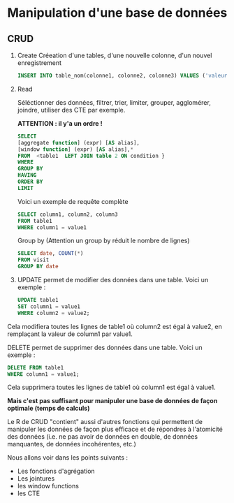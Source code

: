 # Manipulation d'une base de données

## CRUD

1. Create
   Créeation d'une tables, d'une nouvelle colonne, d'un nouvel enregistrement
   ```sql
   INSERT INTO table_nom(colonne1, colonne2, colonne3) VALUES ('valeur1', 'valeur2', 'valeur3') 
   ```

2. Read

   Séléctionner des données, filtrer, trier, limiter, grouper, agglomérer, joindre, utiliser des CTE par exemple.

   **ATTENTION :  il y'a un ordre !**
   ```sql
   SELECT 
   [aggregate function] (expr) [AS alias],
   [window function] (expr) [AS alias],*
   FROM  <table1  LEFT JOIN table 2 ON condition }
   WHERE 
   GROUP BY 
   HAVING 
   ORDER BY 
   LIMIT 
   ```
   Voici un exemple de requête complète
   ```sql
   SELECT column1, column2, column3
   FROM table1
   WHERE column1 = value1 

   ```
   Group by (Attention un group by réduit le nombre de lignes)

   ```sql
   SELECT date, COUNT(*)
   FROM visit
   GROUP BY date 

   ```

3. UPDATE permet de modifier des données dans une table.
 Voici un exemple :

   ```sql
   UPDATE table1
   SET column1 = value1
   WHERE column2 = value2;
   ```

Cela modifiera toutes les lignes de table1 où column2 est égal à value2, en remplaçant la valeur de column1 par value1.

DELETE permet de supprimer des données dans une table. 
Voici un exemple :
   ```sql
   DELETE FROM table1
   WHERE column1 = value1;
   ```

Cela supprimera toutes les lignes de table1 où column1 est égal à value1.


**Mais c'est pas suffisant pour manipuler une base de données  de façon optimale (temps de calculs)**

Le R de CRUD "contient" aussi d'autres fonctions qui permettent de manipuler les données de façon plus efficace et de répondres  à l'atomicité des données (i.e. ne pas avoir de données en double, de données manquantes, de données incohérentes, etc.)

Nous allons voir dans les points suivants :
* Les fonctions d'agrégation
* Les jointures
* les window functions
* les CTE